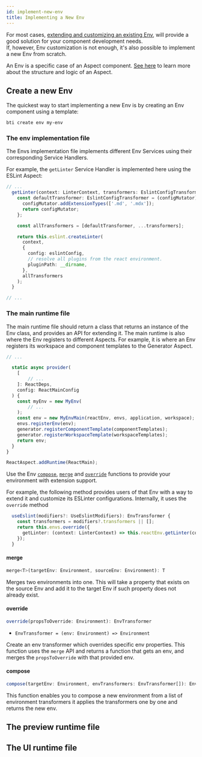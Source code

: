 ```yaml
---
id: implement-new-env
title: Implementing a New Env
---
```


For most cases, [extending and customizing an existing Env](/extendingp-env), will provide a good solution for your component development needs.  
If, however, Env customization is not enough, it's also possible to implement a new Env from scratch.

An Env is a specific case of an Aspect component. [See here](#) <!-- TODO --> to learn more about the structure and logic of an Aspect.

## Create a new Env

The quickest way to start implementing a new Env is by creating an Env component using a template:

```bash
bti create env my-env
```

### The env implementation file

The Envs implementation file implements different Env Services using their corresponding Service Handlers.

For example, the `getLinter` Service Handler is implemented here using the ESLint Aspect:

```ts title="my-env.env.ts"
// ...
  getLinter(context: LinterContext, transformers: EslintConfigTransformer[] = []): Linter {
    const defaultTransformer: EslintConfigTransformer = (configMutator) => {
      configMutator.addExtensionTypes(['.md', '.mdx']);
      return configMutator;
    };

    const allTransformers = [defaultTransformer, ...transformers];

    return this.eslint.createLinter(
      context,
      {
        config: eslintConfig,
        // resolve all plugins from the react environment.
        pluginPath: __dirname,
      },
      allTransformers
    );
  }

// ...
```

### The main runtime file

The main runtime file should return a class that returns an instance of the Env class, and provides an API for extending it.
The main runtime is also where the Env registers to different Aspects. For example, it is where an Env registers its workspace and component templates to the Generator Aspect.

```ts title="my-env.main.runtime.ts"
// ...

  static async provider(
    [
        // ...
    ]: ReactDeps,
    config: ReactMainConfig
  ) {
    const myEnv = new MyEnv(
        // ...
    );
    const env = new MyEnvMain(reactEnv, envs, application, workspace);
    envs.registerEnv(env);
    generator.registerComponentTemplate(componentTemplates);
    generator.registerWorkspaceTemplate(workspaceTemplates);
    return env;
  }
}

ReactAspect.addRuntime(ReactMain);
```

Use the Env [`compose`](#compose), [`merge`](#merge) and [`override`](#override) functions to provide your environment with extension support.

For example, the following method provides users of that Env with a way to extend it and customize its ESLinter configurations. Internally, it uses the `override` method

```ts title="my-env.main
  useEslint(modifiers?: UseEslintModifiers): EnvTransformer {
    const transformers = modifiers?.transformers || [];
    return this.envs.override({
      getLinter: (context: LinterContext) => this.reactEnv.getLinter(context, transformers),
    });
  }
```

#### merge

```js
merge<T>(targetEnv: Environment, sourceEnv: Environment): T
```

Merges two environments into one.
This will take a property that exists on the source Env and add it to the target Env if such property does not already exist.

#### override

```js
override(propsToOverride: Environment): EnvTransformer
```

- `EnvTransformer = (env: Environment) => Environment`

Create an env transformer which overrides specific env properties.
This function uses the `merge` API and returns a function that gets an env, and merges the `propsToOverride` with that provided env.

#### compose

```js
compose(targetEnv: Environment, envTransformers: EnvTransformer[]): Environment
```

This function enables you to compose a new environment from a list of environment transformers
it applies the transformers one by one and returns the new env.

## The preview runtime file

## The UI runtime file
